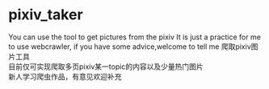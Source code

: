 # pixiv_taker  
You can use the tool to get pictures from the pixiv
It is just a practice for me to use webcrawler, if you have some advice,welcome to tell me
爬取pixiv图片工具  
目前仅可实现爬取多页pixiv某一topic的内容以及少量热门图片  
新人学习爬虫作品，有意见欢迎补充  
